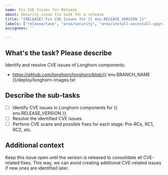 ```yaml
---
name: Fix CVE Issues for Release
about: Security issue fix task for a release
title: "[RELEASE] Fix CVE Issues for {{ env.RELEASE_VERSION }}"
labels: ["release/task", "area/security", "area/install-uninstall-upgrade"]
assignees: ''

---
```


## What's the task? Please describe

Identify and resolve CVE issues of Longhorn components:
- https://github.com/longhorn/longhorn/blob/{{ env.BRANCH_NAME }}/deploy/longhorn-images.txt

## Describe the sub-tasks

- [ ] Identify CVE issues in Longhorn components for {{ env.RELEASE_VERSION }}.
- [ ] Resolve the identified CVE issues.
- [ ] Perform CVE scans and possible fixes for each stage: Pre-RCs, RC1, RC2, etc.

## Additional context

Keep this issue open until the version is released to consolidate all CVE-related fixes. This way, we can avoid creating additional CVE-related issues if new ones are identified later.
